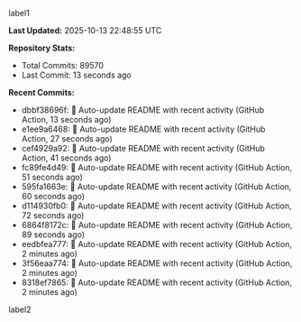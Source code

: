 
label1 
<!-- ACTIVITY_START -->
**Last Updated:** 2025-10-13 22:48:55 UTC

**Repository Stats:**
- Total Commits: 89570
- Last Commit: 13 seconds ago

**Recent Commits:**
- dbbf38696f: 🤖 Auto-update README with recent activity (GitHub Action, 13 seconds ago)
- e1ee9a6468: 🤖 Auto-update README with recent activity (GitHub Action, 27 seconds ago)
- cef4929a92: 🤖 Auto-update README with recent activity (GitHub Action, 41 seconds ago)
- fc89fe4d49: 🤖 Auto-update README with recent activity (GitHub Action, 51 seconds ago)
- 595fa1663e: 🤖 Auto-update README with recent activity (GitHub Action, 60 seconds ago)
- d114930fb0: 🤖 Auto-update README with recent activity (GitHub Action, 72 seconds ago)
- 6864f8172c: 🤖 Auto-update README with recent activity (GitHub Action, 89 seconds ago)
- eedbfea777: 🤖 Auto-update README with recent activity (GitHub Action, 2 minutes ago)
- 3f56eaa774: 🤖 Auto-update README with recent activity (GitHub Action, 2 minutes ago)
- 8318ef7865: 🤖 Auto-update README with recent activity (GitHub Action, 2 minutes ago)
<!-- ACTIVITY_END -->

label2
